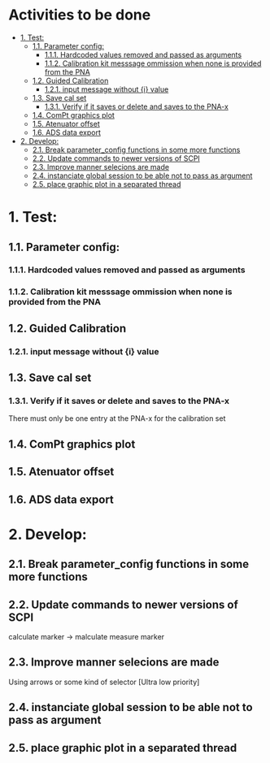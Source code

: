 # Activities to be done  <!-- omit in toc -->

- [1. Test:](#1-test)
  - [1.1. Parameter config:](#11-parameter-config)
    - [1.1.1. Hardcoded values removed and passed as arguments](#111-hardcoded-values-removed-and-passed-as-arguments)
    - [1.1.2. Calibration kit messsage ommission when none is provided from the PNA](#112-calibration-kit-messsage-ommission-when-none-is-provided-from-the-pna)
  - [1.2. Guided Calibration](#12-guided-calibration)
    - [1.2.1. input message without {i} value](#121-input-message-without-i-value)
  - [1.3. Save cal set](#13-save-cal-set)
    - [1.3.1. Verify if it saves or delete and saves to the PNA-x](#131-verify-if-it-saves-or-delete-and-saves-to-the-pna-x)
  - [1.4. ComPt graphics plot](#14-compt-graphics-plot)
  - [1.5. Atenuator offset](#15-atenuator-offset)
  - [1.6. ADS data export](#16-ads-data-export)
- [2. Develop:](#2-develop)
  - [2.1. Break parameter\_config functions in some more functions](#21-break-parameter_config-functions-in-some-more-functions)
  - [2.2. Update commands to newer versions of SCPI](#22-update-commands-to-newer-versions-of-scpi)
  - [2.3. Improve manner selecions are made](#23-improve-manner-selecions-are-made)
  - [2.4. instanciate global session to be able not to pass as argument](#24-instanciate-global-session-to-be-able-not-to-pass-as-argument)
  - [2.5. place graphic plot in a separated thread](#25-place-graphic-plot-in-a-separated-thread)



# 1. Test:
## 1.1. Parameter config:
### 1.1.1. Hardcoded values removed and passed as arguments
### 1.1.2. Calibration kit messsage ommission when none is provided from the PNA
## 1.2. Guided Calibration
### 1.2.1. input message without {i} value
## 1.3. Save cal set
### 1.3.1. Verify if it saves or delete and saves to the PNA-x
There must only be one entry at the PNA-x for the calibration set
## 1.4. ComPt graphics plot
## 1.5. Atenuator offset
## 1.6. ADS data export


# 2. Develop:
## 2.1. Break parameter_config functions in some more functions
## 2.2. Update commands to newer versions of SCPI
calculate marker -> malculate measure marker
## 2.3. Improve manner selecions are made
Using arrows or some kind of selector [Ultra low priority]
## 2.4. instanciate global session to be able not to pass as argument
## 2.5. place graphic plot in a separated thread
